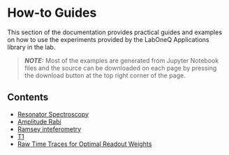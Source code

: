 # How-to Guides

This section of the documentation provides practical guides and examples on how to use the 
experiments provided by the LabOneQ Applications library in the lab.

> **_NOTE:_** Most of the examples are generated from Jupyter Notebook files and the source
can be downloaded on each page by pressing the download button at the top right corner
of the page.

## Contents

<!--nav-->
* [Resonator Spectroscopy](sources/resonator_spectroscopy.ipynb)
* [Amplitude Rabi](sources/amplitude_rabi.ipynb)
* [Ramsey inteferometry](sources/ramsey.ipynb)
* [T1](sources/T1.ipynb)
* [Raw Time Traces for Optimal Readout Weights](sources/time_traces.ipynb)
